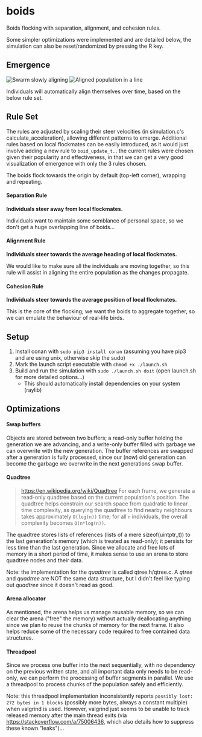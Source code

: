 # boids
Boids flocking with separation, alignment, and cohesion rules.

Some simpler optimizations were implemented and are detailed below, the simulation can also be reset/randomized by pressing the R key.

## Emergence
![Swarm slowly aligning](https://i.giphy.com/media/v1.Y2lkPTc5MGI3NjExbHBkdGtla2F1cWt4eXd3and5OGx6dzc5ZjNyNm9qN3E4cDVncW51YiZlcD12MV9pbnRlcm5hbF9naWZfYnlfaWQmY3Q9Zw/xEGEaOjpmPRvuPtyRe/giphy.gif)
![Aligned population in a line](https://i.giphy.com/media/v1.Y2lkPTc5MGI3NjExdnN4cDhtZjd6dWRmazJocHk3c21iejA1ODk3MG8yYjZ5aWFkNHk5NyZlcD12MV9pbnRlcm5hbF9naWZfYnlfaWQmY3Q9Zw/uDPSry9FxW6kWdGxHI/giphy.gif)

Individuals will automatically align themselves over time, based on the below rule set.

## Rule Set
The rules are adjusted by scaling their steer velocities (in simulation.c's calculate_acceleration), allowing different patterns to emerge. Additional rules based on local flockmates can be easily introduced, as it would just involve adding a new rule to `boid_update_t`... the current rules were chosen given their popularity and effectiveness, in that we can get a very good visualization of emergence with only the 3 rules chosen.

The boids flock towards the origin by default (top-left corner), wrapping and repeating.

#### Separation Rule
**Individuals steer away from local flockmates.**

Individuals want to maintain some semblance of personal space, so we don't get a huge overlapping line of boids...

#### Alignment Rule
**Individuals steer towards the average heading of local flockmates.**

We would like to make sure all the individuals are moving together, so this rule will assist in aligning the entire population as the changes propagate.

#### Cohesion Rule
**Individuals steer towards the average position of local flockmates.**

This is the core of the flocking; we want the boids to aggregate together, so we can emulate the behaviour of real-life birds.

## Setup
1. Install conan with `sudo pip3 install conan` (assuming you have pip3 and are using unix, otherwise skip the sudo)
2. Mark the launch script executable with `chmod +x ./launch.sh`
3. Build and run the simulation with `sudo ./launch.sh doit` (open launch.sh for more detailed options...)
   - This should automatically install dependencies on your system (raylib)

## Optimizations
#### Swap buffers
Objects are stored between two buffers; a read-only buffer holding the generation we are advancing, and a write-only buffer filled with garbage we can overwrite with the new generation. The buffer references are swapped after a generation is fully processed, since our (now) old generation can become the garbage we overwrite in the next generations swap buffer.

#### Quadtree
> https://en.wikipedia.org/wiki/Quadtree
For each frame, we generate a read-only quadtree based on the current population's position. The quadtree helps constrain our search space from quadratic to linear time complexity, as querying the quadtree to find nearby neighbours takes approximately `O(log(n))` time; for all `n` individuals, the overall complexity becomes `O(n*log(n))`.

The quadtree stores lists of references (lists of a mere sizeof(uintptr_t)) to the last generation's memory (which is treated as read-only); it persists for less time than the last generation. Since we allocate and free lots of memory in a short period of time, it makes sense to use an arena to store quadtree nodes and their data.

Note: the implementation for the *quadtree* is called qtree.h/qtree.c. A *qtree* and *quadtree* are NOT the same data structure, but I didn't feel like typing out *quadtree* since it doesn't read as good.

#### Arena allocator
As mentioned, the arena helps us manage reusable memory, so we can clear the arena ("free" the memory) without actually deallocating anything since we plan to reuse the chunks of memory for the next frame. It also helps reduce some of the necessary code required to free contained data structures.

#### Threadpool
Since we process one buffer into the next sequentially, with no dependency on the previous written state, and all important data only needs to be read-only, we can perform the processing of buffer segments in parallel. We use a threadpool to process chunks of the population safely and efficiently.

Note: this threadpool implementation inconsistently reports `possibly lost: 272 bytes in 1 blocks` (possibly more bytes, always a constant multiple) when valgrind is used. However, valgrind just seems to be unable to track released memory after the main thread exits (via https://stackoverflow.com/a/75006436, which also details how to suppress these known "leaks")...
